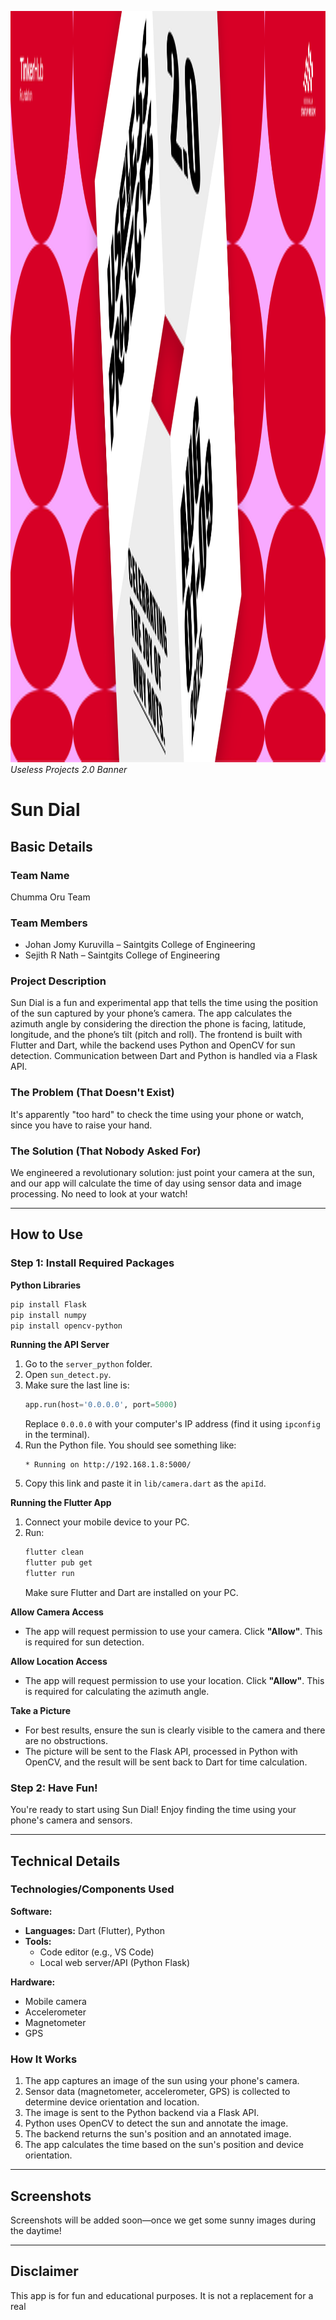 

<img src="./assests/banner.png" width="3188" height="1202"><br>
<em>Useless Projects 2.0 Banner</em>


# Sun Dial

## Basic Details

### Team Name
Chumma Oru Team

### Team Members
- Johan Jomy Kuruvilla – Saintgits College of Engineering
- Sejith R Nath – Saintgits College of Engineering

### Project Description
Sun Dial is a fun and experimental app that tells the time using the position of the sun captured by your phone’s camera. The app calculates the azimuth angle by considering the direction the phone is facing, latitude, longitude, and the phone’s tilt (pitch and roll). The frontend is built with Flutter and Dart, while the backend uses Python and OpenCV for sun detection. Communication between Dart and Python is handled via a Flask API.

### The Problem (That Doesn't Exist)
It's apparently "too hard" to check the time using your phone or watch, since you have to raise your hand.

### The Solution (That Nobody Asked For)
We engineered a revolutionary solution: just point your camera at the sun, and our app will calculate the time of day using sensor data and image processing. No need to look at your watch!

---

## How to Use

### Step 1: Install Required Packages

**Python Libraries**
```bash
pip install Flask
pip install numpy
pip install opencv-python
```

**Running the API Server**
1. Go to the `server_python` folder.
2. Open `sun_detect.py`.
3. Make sure the last line is:
   ```python
   app.run(host='0.0.0.0', port=5000)
   ```
   Replace `0.0.0.0` with your computer's IP address (find it using `ipconfig` in the terminal).
4. Run the Python file. You should see something like:
   ```
   * Running on http://192.168.1.8:5000/
   ```
5. Copy this link and paste it in `lib/camera.dart` as the `apiId`.

**Running the Flutter App**
1. Connect your mobile device to your PC.
2. Run:
   ```bash
   flutter clean
   flutter pub get
   flutter run
   ```
   Make sure Flutter and Dart are installed on your PC.

**Allow Camera Access**
- The app will request permission to use your camera. Click **"Allow"**. This is required for sun detection.

**Allow Location Access**
- The app will request permission to use your location. Click **"Allow"**. This is required for calculating the azimuth angle.

**Take a Picture**
- For best results, ensure the sun is clearly visible to the camera and there are no obstructions.
- The picture will be sent to the Flask API, processed in Python with OpenCV, and the result will be sent back to Dart for time calculation.

### Step 2: Have Fun!

You're ready to start using Sun Dial! Enjoy finding the time using your phone's camera and sensors.

---

## Technical Details

### Technologies/Components Used

**Software:**
- **Languages:** Dart (Flutter), Python
- **Tools:**
  - Code editor (e.g., VS Code)
  - Local web server/API (Python Flask)

**Hardware:**
- Mobile camera
- Accelerometer
- Magnetometer
- GPS

### How It Works

1. The app captures an image of the sun using your phone's camera.
2. Sensor data (magnetometer, accelerometer, GPS) is collected to determine device orientation and location.
3. The image is sent to the Python backend via a Flask API.
4. Python uses OpenCV to detect the sun and annotate the image.
5. The backend returns the sun's position and an annotated image.
6. The app calculates the time based on the sun's position and device orientation.

---

## Screenshots

Screenshots will be added soon—once we get some sunny images during the daytime!

---

## Disclaimer

This app is for fun and educational purposes. It is not a replacement for a real